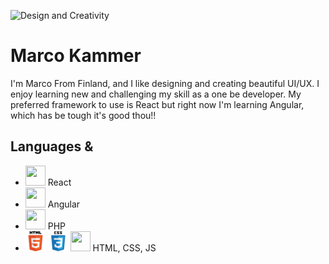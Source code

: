 ![Design and Creativity](https://github.com/kammers/kammers/blob/main/dumb.png?raw=true)

# Marco Kammer
I'm Marco From Finland, and I like designing and creating beautiful UI/UX. I enjoy learning new and challenging my skill as a one be developer. My preferred framework to use is React but right now I'm learning Angular, which has be tough it's good thou!! 

## Languages & 
 * <img height="32" width="32" src="https://raw.githubusercontent.com/hussainweb/hussainweb/main/icons/react.png" /> React
 * <img height="32" width="32" src="https://raw.githubusercontent.com/hussainweb/hussainweb/main/icons/angular.png" /> Angular
 * <img height="32" width="32" src="https://raw.githubusercontent.com/hussainweb/hussainweb/main/icons/php.png" /> PHP
 * <img height="32" width="32" src="https://raw.githubusercontent.com/github/explore/80688e429a7d4ef2fca1e82350fe8e3517d3494d/topics/html/html.png" /> <img height="32" width="32" src="https://raw.githubusercontent.com/github/explore/80688e429a7d4ef2fca1e82350fe8e3517d3494d/topics/css/css.png" /> <img height="32" width="32" src="https://raw.githubusercontent.com/hussainweb/hussainweb/main/icons/javascript.png" /> HTML, CSS, JS





